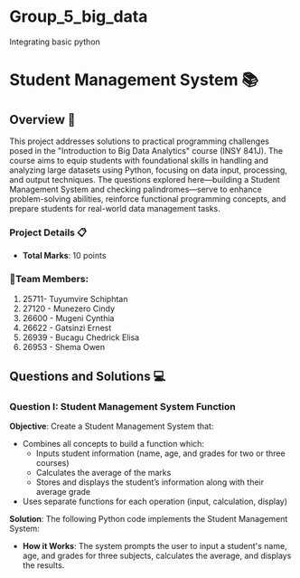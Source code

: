 # Group_5_big_data
Integrating basic python 
# Student Management System 📚
## Overview 🌟
This project addresses solutions to practical programming challenges posed in the "Introduction to Big Data Analytics" course (INSY 841J). The course aims to equip students with foundational skills in handling and analyzing large datasets using Python, focusing on data input, processing, and output techniques. The questions explored here—building a Student Management System and checking palindromes—serve to enhance problem-solving abilities, reinforce functional programming concepts, and prepare students for real-world data management tasks.

### Project Details 📋
- **Total Marks**: 10 points
### 👥Team Members:
   1. 25711- Tuyumvire Schiphtan  
   2. 27120 - Munezero Cindy
   3. 26600 - Mugeni Cynthia
   4. 26622 - Gatsinzi Ernest
   5. 26939 - Bucagu Chedrick Elisa
   6. 26953 - Shema Owen

## Questions and Solutions 💻
### Question I: Student Management System Function
**Objective**: Create a Student Management System that:
- Combines all concepts to build a function which:
  - Inputs student information (name, age, and grades for two or three courses)
  - Calculates the average of the marks
  - Stores and displays the student’s information along with their average grade
- Uses separate functions for each operation (input, calculation, display)

**Solution**: The following Python code implements the Student Management System:

- **How it Works**: The system prompts the user to input a student's name, age, and grades for three subjects, calculates the average, and displays the results.

